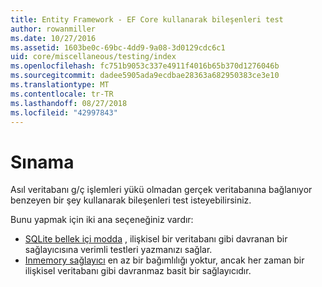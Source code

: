 ```yaml
---
title: Entity Framework - EF Core kullanarak bileşenleri test
author: rowanmiller
ms.date: 10/27/2016
ms.assetid: 1603be0c-69bc-4dd9-9a08-3d0129cdc6c1
uid: core/miscellaneous/testing/index
ms.openlocfilehash: fc751b9053c337e4911f4016b65b370d1276046b
ms.sourcegitcommit: dadee5905ada9ecdbae28363a682950383ce3e10
ms.translationtype: MT
ms.contentlocale: tr-TR
ms.lasthandoff: 08/27/2018
ms.locfileid: "42997843"
---
```

# <a name="testing"></a>Sınama

Asıl veritabanı g/ç işlemleri yükü olmadan gerçek veritabanına bağlanıyor benzeyen bir şey kullanarak bileşenleri test isteyebilirsiniz.

Bunu yapmak için iki ana seçeneğiniz vardır:
 * [SQLite bellek içi modda](sqlite.md) , ilişkisel bir veritabanı gibi davranan bir sağlayıcısına verimli testleri yazmanızı sağlar.
 * [Inmemory sağlayıcı](in-memory.md) en az bir bağımlılığı yoktur, ancak her zaman bir ilişkisel veritabanı gibi davranmaz basit bir sağlayıcıdır.
